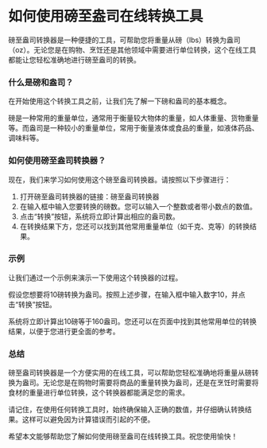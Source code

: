 如何使用磅至盎司在线转换工具
==============

磅至盎司转换器是一种便捷的工具，可帮助您将重量从磅（lbs）转换为盎司（oz）。无论您是在购物、烹饪还是其他领域中需要进行单位转换，这个在线工具都能让您轻松准确地进行磅至盎司的转换。

### 什么是磅和盎司？

在开始使用这个转换工具之前，让我们先了解一下磅和盎司的基本概念。

磅是一种常用的重量单位，通常用于衡量较大物体的重量，如人体重量、货物重量等。而盎司是一种较小的重量单位，常用于衡量液体或食品的重量，如液体药品、调味料等。

### 如何使用磅至盎司转换器？

现在，我们来学习如何使用这个磅至盎司转换器。请按照以下步骤进行：

1. 打开磅至盎司转换器的链接：磅至盎司转换器
2. 在输入框中输入您要转换的磅数。您可以输入一个整数或者带小数点的数值。
3. 点击“转换”按钮，系统将立即计算出相应的盎司数。
4. 在转换结果下方，您还可以找到其他常用重量单位（如千克、克等）的转换结果。

### 示例

让我们通过一个示例来演示一下使用这个转换器的过程。

假设您想要将10磅转换为盎司。按照上述步骤，在输入框中输入数字10，并点击“转换”按钮。

系统将立即计算出10磅等于160盎司。您还可以在页面中找到其他常用单位的转换结果，以便于您进行更全面的参考。

### 总结

磅至盎司转换器是一个方便实用的在线工具，可以帮助您轻松准确地将重量从磅转换为盎司。无论您是在购物时需要将商品的重量转换为盎司，还是在烹饪时需要将食材的重量进行单位转换，这个转换器都能满足您的需求。

请记住，在使用任何转换工具时，始终确保输入正确的数值，并仔细确认转换结果。这样可以避免因为计算错误而引起的不便。

希望本文能够帮助您了解如何使用磅至盎司在线转换工具。祝您使用愉快！